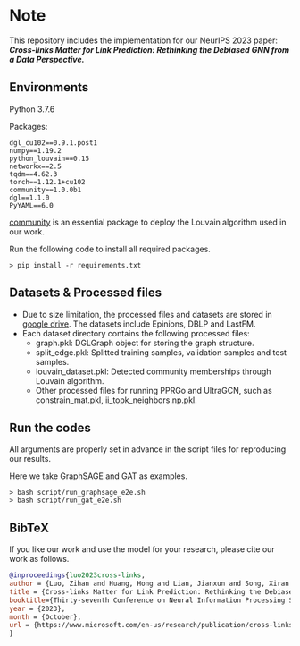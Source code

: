 # Note
This repository includes the implementation for our NeurIPS 2023 paper: ***Cross-links Matter for Link Prediction: Rethinking the Debiased GNN from a Data Perspective.***

## Environments

Python 3.7.6

Packages:
```
dgl_cu102==0.9.1.post1
numpy==1.19.2
python_louvain==0.15
networkx==2.5
tqdm==4.62.3
torch==1.12.1+cu102
community==1.0.0b1
dgl==1.1.0
PyYAML==6.0
```
[community]( https://pypi.org/project/community/ ) is an essential package to deploy the Louvain algorithm used in our work.

Run the following code to install all required packages.
```
> pip install -r requirements.txt
```

## Datasets & Processed files

- Due to size limitation, the processed files and datasets are stored in  [google drive](https://drive.google.com/file/d/1uG43ndQih7OlH477pe3pR3OB4W0sxeSP/view?usp=share_link). The datasets include Epinions, DBLP and LastFM. 
- Each dataset directory contains the following processed files: 
    * graph.pkl: DGLGraph object for storing the graph structure.
    * split_edge.pkl: Splitted training samples, validation samples and test samples.
    * louvain_dataset.pkl: Detected community memberships through Louvain algorithm.
    * Other processed files for running PPRGo and UltraGCN, such as constrain_mat.pkl, ii_topk_neighbors.np.pkl.

## Run the codes

All arguments are properly set in advance in the script files for reproducing our results. 

Here we take GraphSAGE and GAT as examples.

```
> bash script/run_graphsage_e2e.sh
> bash script/run_gat_e2e.sh
```

## BibTeX

If you like our work and use the model for your research, please cite our work as follows.

```bibtex
@inproceedings{luo2023cross-links,
author = {Luo, Zihan and Huang, Hong and Lian, Jianxun and Song, Xiran and Xie, Xing and Jin, Hai},
title = {Cross-links Matter for Link Prediction: Rethinking the Debiased GNN from a Data Perspective},
booktitle={Thirty-seventh Conference on Neural Information Processing Systems},
year = {2023},
month = {October},
url = {https://www.microsoft.com/en-us/research/publication/cross-links-matter-for-link-prediction-rethinking-the-debiased-gnn-from-a-data-perspective/},
}
``` 
